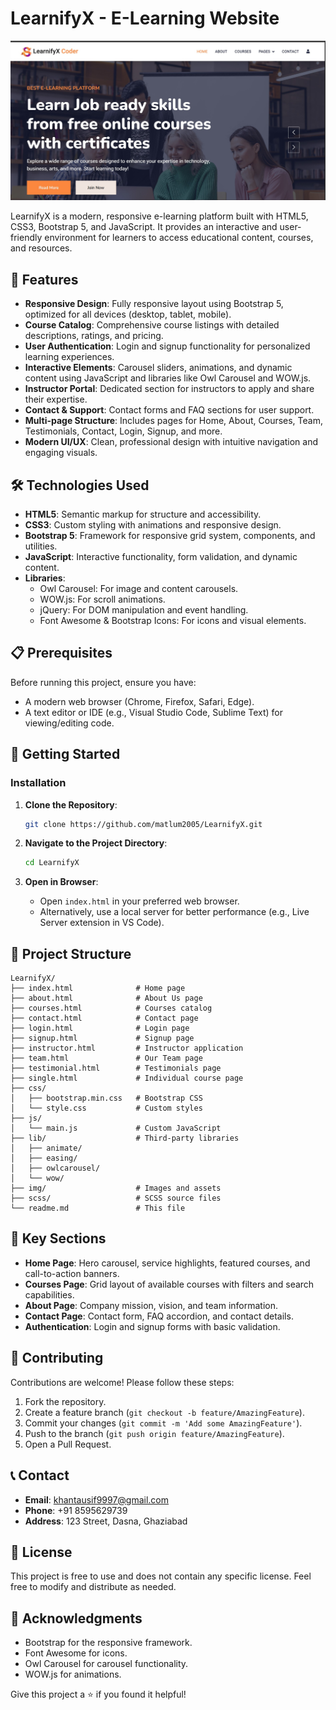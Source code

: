 # LearnifyX - E-Learning Website

![LearnifyX](preview.jpg)

LearnifyX is a modern, responsive e-learning platform built with HTML5, CSS3, Bootstrap 5, and JavaScript. It provides an interactive and user-friendly environment for learners to access educational content, courses, and resources.

## 🚀 Features

- **Responsive Design**: Fully responsive layout using Bootstrap 5, optimized for all devices (desktop, tablet, mobile).
- **Course Catalog**: Comprehensive course listings with detailed descriptions, ratings, and pricing.
- **User Authentication**: Login and signup functionality for personalized learning experiences.
- **Interactive Elements**: Carousel sliders, animations, and dynamic content using JavaScript and libraries like Owl Carousel and WOW.js.
- **Instructor Portal**: Dedicated section for instructors to apply and share their expertise.
- **Contact & Support**: Contact forms and FAQ sections for user support.
- **Multi-page Structure**: Includes pages for Home, About, Courses, Team, Testimonials, Contact, Login, Signup, and more.
- **Modern UI/UX**: Clean, professional design with intuitive navigation and engaging visuals.

## 🛠️ Technologies Used

- **HTML5**: Semantic markup for structure and accessibility.
- **CSS3**: Custom styling with animations and responsive design.
- **Bootstrap 5**: Framework for responsive grid system, components, and utilities.
- **JavaScript**: Interactive functionality, form validation, and dynamic content.
- **Libraries**:
  - Owl Carousel: For image and content carousels.
  - WOW.js: For scroll animations.
  - jQuery: For DOM manipulation and event handling.
  - Font Awesome & Bootstrap Icons: For icons and visual elements.

## 📋 Prerequisites

Before running this project, ensure you have:

- A modern web browser (Chrome, Firefox, Safari, Edge).
- A text editor or IDE (e.g., Visual Studio Code, Sublime Text) for viewing/editing code.

## 🚀 Getting Started

### Installation

1. **Clone the Repository**:
   ```bash
   git clone https://github.com/matlum2005/LearnifyX.git
   ```

2. **Navigate to the Project Directory**:
   ```bash
   cd LearnifyX
   ```

3. **Open in Browser**:
   - Open `index.html` in your preferred web browser.
   - Alternatively, use a local server for better performance (e.g., Live Server extension in VS Code).

## 📁 Project Structure

```
LearnifyX/
├── index.html              # Home page
├── about.html              # About Us page
├── courses.html            # Courses catalog
├── contact.html            # Contact page
├── login.html              # Login page
├── signup.html             # Signup page
├── instructor.html         # Instructor application
├── team.html               # Our Team page
├── testimonial.html        # Testimonials page
├── single.html             # Individual course page
├── css/
│   ├── bootstrap.min.css   # Bootstrap CSS
│   └── style.css           # Custom styles
├── js/
│   └── main.js             # Custom JavaScript
├── lib/                    # Third-party libraries
│   ├── animate/
│   ├── easing/
│   ├── owlcarousel/
│   └── wow/
├── img/                    # Images and assets
├── scss/                   # SCSS source files
└── readme.md               # This file
```

## 🎯 Key Sections

- **Home Page**: Hero carousel, service highlights, featured courses, and call-to-action banners.
- **Courses Page**: Grid layout of available courses with filters and search capabilities.
- **About Page**: Company mission, vision, and team information.
- **Contact Page**: Contact form, FAQ accordion, and contact details.
- **Authentication**: Login and signup forms with basic validation.

## 🤝 Contributing

Contributions are welcome! Please follow these steps:

1. Fork the repository.
2. Create a feature branch (`git checkout -b feature/AmazingFeature`).
3. Commit your changes (`git commit -m 'Add some AmazingFeature'`).
4. Push to the branch (`git push origin feature/AmazingFeature`).
5. Open a Pull Request.

## 📞 Contact

- **Email**: khantausif9997@gmail.com
- **Phone**: +91 8595629739
- **Address**: 123 Street, Dasna, Ghaziabad

## 📜 License

This project is free to use and does not contain any specific license. Feel free to modify and distribute as needed.

## 🙏 Acknowledgments

- Bootstrap for the responsive framework.
- Font Awesome for icons.
- Owl Carousel for carousel functionality.
- WOW.js for animations.

Give this project a ⭐️ if you found it helpful!
